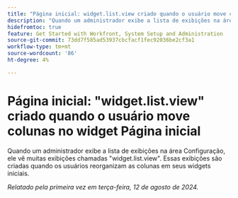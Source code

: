 ```yaml
---
title: "Página inicial: widget.list.view criado quando o usuário move colunas no widget Página inicial"
description: "Quando um administrador exibe a lista de exibições na área Configuração, ele vê muitas exibições chamadas widget.list.view. Essas exibições são criadas quando os usuários reorganizam as colunas em seus widgets iniciais."
hidefromtoc: true
feature: Get Started with Workfront, System Setup and Administration
source-git-commit: 73dd7f585ad53937cbcfacf1fec92036be2cf3a1
workflow-type: tm+mt
source-wordcount: '86'
ht-degree: 4%

---
```



# Página inicial: &quot;widget.list.view&quot; criado quando o usuário move colunas no widget Página inicial

Quando um administrador exibe a lista de exibições na área Configuração, ele vê muitas exibições chamadas &quot;widget.list.view&quot;. Essas exibições são criadas quando os usuários reorganizam as colunas em seus widgets iniciais.

_Relatado pela primeira vez em terça-feira, 12 de agosto de 2024._
